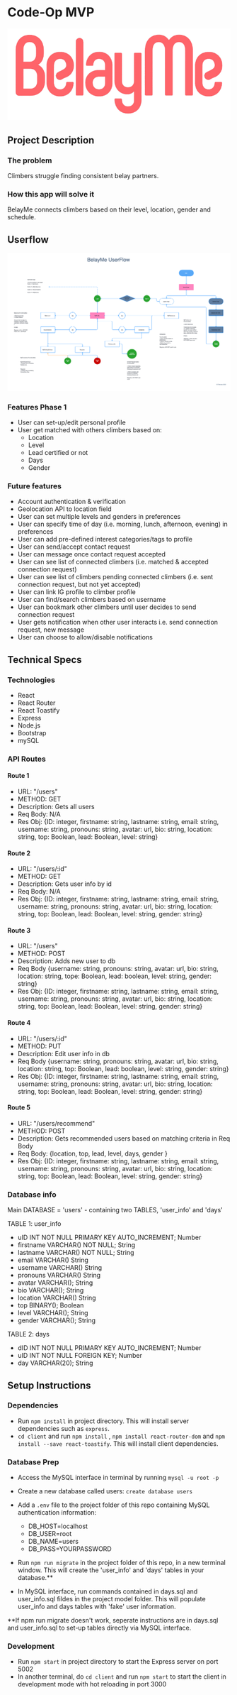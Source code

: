 # Code-Op MVP

![This is an image](./climbing-app/client/src/images/logo.png)

## Project Description

### **The problem**

Climbers struggle finding consistent belay partners.

### **How this app will solve it**

BelayMe connects climbers based on their level, location, gender and schedule.

## Userflow

![This is an image](/BelayMe%20UserFlow.png)

### Features Phase 1

- User can set-up/edit personal profile
- User get matched with others climbers based on:
  - Location
  - Level
  - Lead certified or not
  - Days
  - Gender

### **Future features**

- Account authentication & verification
- Geolocation API to location field
- User can set multiple levels and genders in preferences
- User can specify time of day  (i.e. morning, lunch, afternoon, evening) in preferences
- User can add pre-defined interest categories/tags to profile
- User can send/accept contact request
- User can message once contact request accepted
- User can see list of connected climbers (i.e. matched & accepted connection request)
- User can see list of climbers pending connected climbers (i.e. sent connection request, but not yet accepted)
- User can link IG profile to climber profile
- User can find/search climbers based on username
- User can bookmark other climbers until user decides to send connection request
- User gets notification when other user interacts i.e. send connection request, new message
- User can choose to allow/disable notifications

## **Technical Specs**

### **Technologies**

- React
- React Router
- React Toastify
- Express
- Node.js
- Bootstrap
- mySQL

### API Routes

#### Route 1

- URL: "/users"
- METHOD: GET
- Description: Gets all users
- Req Body: N/A
- Res Obj: {ID: integer, firstname: string, lastname: string, email: string,
username: string, pronouns: string, avatar: url, bio: string, location: string, top: Boolean, lead: Boolean, level: string}

#### Route 2

- URL: "/users/:id"
- METHOD: GET
- Description: Gets user info by id
- Req Body: N/A
- Res Obj: {ID: integer, firstname: string, lastname: string, email: string, username: string, pronouns: string, avatar: url, bio: string,  location: string, top: Boolean, lead: Boolean, level: string, gender: string}

#### Route 3

- URL: "/users"
- METHOD: POST
- Description: Adds new user to db
- Req Body {username: string, pronouns: string, avatar: url, bio: string,  location: string, tope: Boolean, lead: boolean, level: string, gender: string}
- Res Obj: {ID: integer, firstname: string, lastname: string, email: string, username: string, pronouns: string, avatar: url, bio: string,  location: string, top: Boolean, lead: Boolean, level: string, gender: string}

#### Route 4

- URL: "/users/:id"
- METHOD: PUT
- Description: Edit user info in db
- Req Body {username: string, pronouns: string, avatar: url, bio: string, location: string, top: Boolean, lead: boolean, level: string, gender: string}
- Res Obj: {ID: integer, firstname: string, lastname: string, email: string, username: string, pronouns: string, avatar: url, bio: string,  location: string, top: Boolean, lead: Boolean, level: string, gender: string}

#### Route 5

- URL: "/users/recommend"
- METHOD: POST
- Description: Gets recommended users based on matching criteria in Req Body
- Req Body: {location, top, lead, level, days, gender }
- Res Obj: {ID: integer, firstname: string, lastname: string, email: string, username: string, pronouns: string, avatar: url, bio: string,  location: string, top: Boolean, lead: Boolean, level: string, gender: string}

### Database info

Main DATABASE = 'users' - containing two TABLES, 'user_info' and 'days'

TABLE 1: user_info

- uID INT NOT NULL PRIMARY KEY AUTO_INCREMENT; Number
- firstname VARCHAR() NOT NULL; String
- lastname VARCHAR() NOT NULL; String
- email VARCHAR() String
- username VARCHAR() String
- pronouns VARCHAR() String
- avatar VARCHAR(); String
- bio VARCHAR(); String
- location VARCHAR() String
- top BINARY(); Boolean
- level VARCHAR(); String
- gender VARCHAR(); String

TABLE 2: days

- dID INT NOT NULL PRIMARY KEY AUTO_INCREMENT; Number
- uID INT NOT NULL FOREIGN KEY; Number
- day VARCHAR(20); String

## **Setup Instructions**

### Dependencies

- Run `npm install` in project directory. This will install server dependencies such as `express`.
- `cd client` and run `npm install` , `npm install react-router-dom` and `npm install --save react-toastify`. This will install client dependencies.

### Database Prep

- Access the MySQL interface in terminal by running `mysql -u root -p`
- Create a new database called users: `create database users`
- Add a `.env` file to the project folder of this repo containing MySQL authentication information:
  - DB_HOST=localhost
  - DB_USER=root
  - DB_NAME=users
  - DB_PASS=YOURPASSWORD

- Run `npm run migrate` in the project folder of this repo, in a new terminal window. This will create the 'user_info' and 'days' tables in your database.**

- In MySQL interface, run commands contained in days.sql and user_info.sql fildes in the project model folder. This will populate user_info and days tables with 'fake' user information.

**If npm run migrate doesn't work, seperate instructions are in days.sql and user_info.sql to set-up tables directly via MySQL interface.

### Development

- Run `npm start` in project directory to start the Express server on port 5002
- In another terminal, do `cd client` and run `npm start` to start the client in development mode with hot reloading in port 3000
